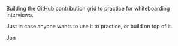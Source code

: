 Building the GitHub contribution grid to practice for whiteboarding interviews.

Just in case anyone wants to use it to practice, or build on top of it. 


Jon

